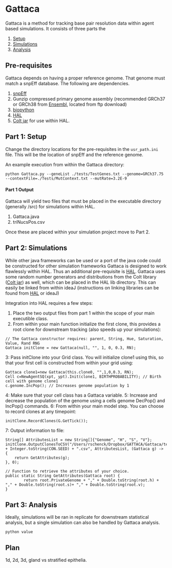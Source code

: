 # Gattaca

Gattaca is a method for tracking base pair resolution data within agent based simulations. It consists of three parts the 
1. [Setup](#part-1-setup)
2. [Simulations](#part-2-simulations)
3. [Analysis](#part-3-analysis)

## Pre-requisites

Gattaca depends on having a proper reference genome. That genome must match a snpEff database. The following are dependencies.

1. [snpEff](http://snpeff.sourceforge.net)
2. Gunzip compressed primary genome assembly (recommended GRCh37 or GRCh38 from [Ensembl](https://www.ensembl.org/index.html), located from ftp download)
3. [biopython](https://biopython.org/wiki/Download)
4. [HAL](https://halloworld.org)
5. [Colt jar](https://dst.lbl.gov/ACSSoftware/colt/) for use within HAL.

## Part 1: Setup

Change the directory locations for the pre-requisites in the ```usr_path.ini``` file. This will be the location of snpEff and the reference genome.

An example execution from within the Gattaca directory:

```angular2html
python Gattaca.py --geneList ./tests/TestGenes.txt --genome=GRCh37.75 --contextFile=./Tests/MutContext.txt --mutRate=3.2E-9
```

#### Part 1 Output

Gattaca will yield two files that must be placed in the executable directory (generally /src) for simulations within HAL.
1. Gattaca.java
2. triNucsPos.csv

Once these are placed within your simulation project move to Part 2.

## Part 2: Simulations

While other java frameworks can be used or a port of the java code could be constructed for other simulation frameworks Gattaca is designed to work flawlessly within HAL. Thus an additional pre-requisite is [HAL](https://halloworld.org). Gattaca uses some random number generators and distributions from the Colt library ([Colt jar](https://dst.lbl.gov/ACSSoftware/colt/)) as well, which can be placed in the HAL lib directory. This can easily be linked from within ideaJ (instructions on linking libraries can be found from [HAL](https://halloworld.org) or ideaJ)

Integration into HAL requires a few steps:
1. Place the two output files from part 1 within the scope of your main executible class.
2. From within your main function initialize the first clone, this provides a root clone for downstream tracking (also speeds up your simulations):
```angular2html
// The Gattaca constructor requires: parent, String, Hue, Saturation, Value, Rand RNG
Gattaca initClone = new Gattaca(null, "", 1, 0, 0.3, RN);
```
3: Pass initClone into your Grid class. You will initialize clone1 using this, so that your first cell is constructed from within your grid using:
```angular2html
Gattaca clone1=new Gattaca(this.clone0, "",1,0,0.3, RN);
Cell c=NewAgentSQ(xpt, ypt).Init(clone1, BIRTHPROBABILITY); // Birth cell with genome clone1
c.genome.IncPop(); // Increases genome population by 1
```
4: Make sure that your cell class has a Gattaca variable.
5: Increase and decrease the population of the genome using a cells genome DecPop() and IncPop() commands.
6: From within your main model step. You can choose to record clones at any timepoint:
```angular2html
initClone.RecordClones(G.GetTick());
```
7: Output information to file:
```angular2html
String[] AttributesList = new String[]{"Genome", "H", "S", "V"};
initClone.OutputClonesToCSV("/Users/rschenck/Dropbox/GATTACA/Gattaca/tests/GattacaEx/gattaca_output_fullyseeded." + Integer.toString(CON.SEED) + ".csv", AttributesList, (Gattaca g) -> {
    return GetAttributes(g);
}, 0);

// Function to retrieve the attributes of your choice.
public static String GetAttributes(Gattaca root) {
        return root.PrivateGenome + "," + Double.toString(root.h) + "," + Double.toString(root.s)+ "," + Double.toString(root.v);
}
```

## Part 3: Analysis

Ideally, simulations will be ran in replicate for downstream statistical analysis, but a single simulation can also be handled by Gattaca analysis.

```angular2html
python value
```

## Plan

1d, 2d, 3d, gland vs stratified epithelia.